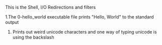 This is the Shell, I/O Redirections and filters

1.The 0-hello_world executable file prints "Hello, World" to the standard output
1. Prints out weird unicode characters and one way of typing unicode is using the backslash 
